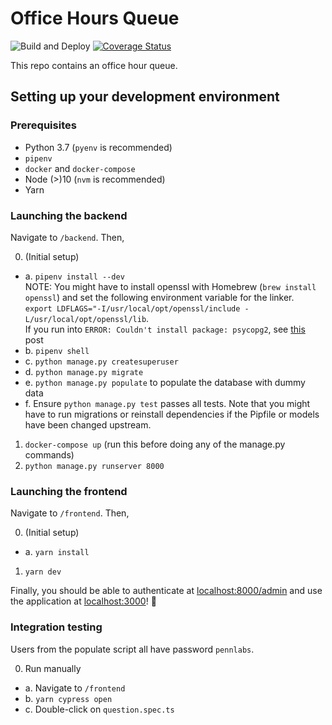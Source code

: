 # Office Hours Queue

![Build and Deploy](https://github.com/pennlabs/office-hours-queue/workflows/Build%20and%20Deploy/badge.svg)
[![Coverage Status](https://codecov.io/gh/pennlabs/office-hours-queue/branch/master/graph/badge.svg)](https://codecov.io/gh/pennlabs/office-hours-queue)

This repo contains an office hour queue.

## Setting up your development environment

### Prerequisites
- Python 3.7 (`pyenv` is recommended)
- `pipenv`
- `docker` and `docker-compose`
- Node (>)10 (`nvm` is recommended)
- Yarn 

### Launching the backend 
Navigate to `/backend`. Then,

0. (Initial setup)
  - a. `pipenv install --dev`  
        NOTE: You might have to install openssl with Homebrew (`brew install openssl`) and set the following environment variable for the linker.  
        `export LDFLAGS="-I/usr/local/opt/openssl/include -L/usr/local/opt/openssl/lib`.<br>
        If you run into `ERROR: Couldn't install package: psycopg2`, see [this](https://stackoverflow.com/questions/56796426/pipenv-consistently-failing-to-install-pyscopg2/57044429#57044429) post
  - b. `pipenv shell`
  - c. `python manage.py createsuperuser`
  - d. `python manage.py migrate`
  - e. `python manage.py populate` to populate the database with dummy data
  - f. Ensure `python manage.py test` passes all tests.
  Note that you might have to run migrations or reinstall dependencies if the Pipfile or models have been changed upstream.
  
1. `docker-compose up` (run this before doing any of the manage.py commands)
2. `python manage.py runserver 8000`

### Launching the frontend 
Navigate to `/frontend`. Then,

0. (Initial setup)
  - a. `yarn install`
1. `yarn dev`

Finally, you should be able to authenticate at [localhost:8000/admin](http://localhost:8000/admin) and use the application at [localhost:3000](http://localhost:3000)! 🎉

### Integration testing
Users from the populate script all have password `pennlabs`.

0. Run manually
  - a. Navigate to `/frontend`
  - b. `yarn cypress open`
  - c. Double-click on `question.spec.ts`
